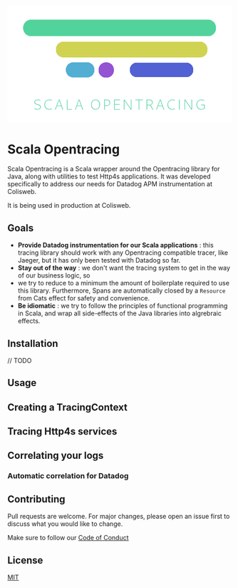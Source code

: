 ![Scala Opentracing](./logo.png)

# Scala Opentracing

Scala Opentracing is a Scala  wrapper around the Opentracing library for Java, along with utilities to test Http4s applications. It was
developed specifically to address our needs for Datadog APM instrumentation at Colisweb.

It is being used in production at Colisweb.

## Goals

- **Provide Datadog instrumentation for our Scala applications** : this tracing library should work with any Opentracing compatible tracer,
like Jaeger, but it has only been tested with Datadog so far.
- **Stay out of the way** : we don't want the tracing system to get in the way of our business logic, so
- we try to reduce to a minimum the amount of boilerplate required to use this library. Furthermore, Spans
are automatically closed by a `Resource` from Cats effect for safety and convenience.
- **Be idiomatic** : we try to follow the principles of functional programming in Scala, and wrap all side-effects of the Java libraries into algrebraic effects.

## Installation

// TODO

## Usage

## Creating a TracingContext

## Tracing Http4s services

## Correlating your logs

### Automatic correlation for Datadog

## Contributing

Pull requests are welcome. For major changes, please open an issue first to discuss what you would like to change.

Make sure to follow our [Code of Conduct](./CODE_OF_CONDUCT.md)

## License

[MIT](./LICENSE.md)